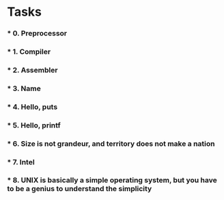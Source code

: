 # Tasks

### * 0. Preprocessor
### * 1. Compiler
### * 2. Assembler
### * 3. Name
### * 4. Hello, puts
### * 5. Hello, printf
### * 6. Size is not grandeur, and territory does not make a nation
### * 7. Intel
### * 8. UNIX is basically a simple operating system, but you have to be a genius to understand the simplicity
